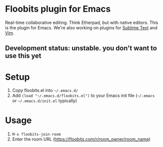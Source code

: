 Floobits plugin for Emacs
=====

Real-time collaborative editing. Think Etherpad, but with native editors. This is the plugin for Emacs. We're also working on plugins for [Sublime Text](https://github.com/Floobits/sublime-text-2-plugin) and [Vim](https://github.com/Floobits/vim-plugin).

## Development status: unstable. you don't want to use this yet

# Setup

1. Copy floobits.el into `~/.emacs.d/`
1. Add `(load "~/.emacs.d/floobits.el")` to your Emacs init file (`~/.emacs` or `~/.emacs.d/init.el` typically)

# Usage

1. `M-x floobits-join-room`
1. Enter the room URL (https://floobits.com/r/room_owner/room_name)
